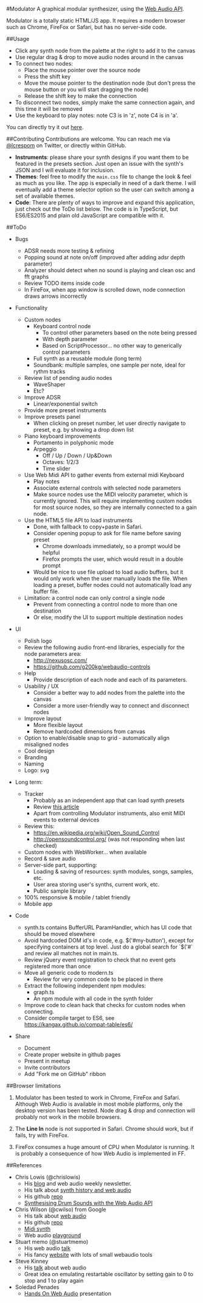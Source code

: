 #Modulator
A graphical modular synthesizer, using the
[Web Audio API](https://developer.mozilla.org/en-US/docs/Web/API/Web_Audio_API).

Modulator is a totally static HTML/JS app. It requires a modern browser such as Chrome,
FireFox or Safari, but has no server-side code.

##Usage
- Click any synth node from the palette at the right to add it to the canvas
- Use regular drag & drop to move audio nodes around in the canvas
- To connect two nodes:
	- Place the mouse pointer over the source node
	- Press the shift key
	- Move the mouse pointer to the destination node
		(but don't press the mouse button or you will start dragging the node)
	- Release the shift key to make the connection
- To disconnect two nodes, simply make the same connection again,
	and this time it will be removed
- Use the keyboard to play notes: note C3 is in 'z', note C4 is in 'a'.

You can directly try it out [here](//lcrespom.github.io/synth).

##Contributing
Contributions are welcome. You can reach me via [@lcrespom](https://twitter.com/lcrespom)
on Twitter, or directly within GitHub.

- **Instruments**: please share your synth designs if you want them to be featured
	in the presets section. Just open an issue with the synth's JSON and I will
	evaluate it for inclusion.
- **Themes**: feel free to modify the `main.css` file to change the look & feel as
	much as you like. The app is especially in need of a dark theme. I will
	eventually add a theme selector option so the user can switch among a set of
	available themes.
- **Code**: There are plenty of ways to improve and expand this application,
	just check out the ToDo list below. The code is in TypeScript, but ES6/ES2015 and
	plain old JavaScript are compatible with it.

##ToDo
- Bugs
	- ADSR needs more testing & refining
	- Popping sound at note on/off (improved after adding adsr depth parameter)
	- Analyzer should detect when no sound is playing and clean osc and fft graphs
	- Review TODO items inside code
	- In FireFox, when app window is scrolled down, node connection
		draws arrows incorrectly

- Functionality
	- Custom nodes
		- Keyboard control node
			- To control other parameters based on the note being pressed
			- With depth parameter
			- Based on ScriptProcessor... no other way to generically control parameters
		- Full synth as a reusable module (long term)
		- Soundbank: multiple samples, one sample per note, ideal for rythm tracks
	- Review list of pending audio nodes
		- WaveShaper
		- Etc?
	- Improve ADSR
		- Linear/exponential switch
	- Provide more preset instruments
	- Improve presets panel
		- When clicking on preset number, let user directly navigate to preset,
			e.g. by showing a drop down list
	- Piano keyboard improvements
		- Portamento in polyphonic mode
		- Arpeggio
			- Off / Up / Down / Up&Down
			- Octaves: 1/2/3
			- Time slider
	- Use Web Midi API to gather events from external midi Keyboard
		- Play notes
		- Associate external controls with selected node parameters
		- Make source nodes use the MIDI velocity parameter, which is currently ignored.
			This will require implementing custom nodes for most source nodes,
			so they are internally connected to a gain node.
	- Use the HTML5 file API to load instruments
		- Done, with fallback to copy+paste in Safari.
		- Consider opening popup to ask for file name before saving preset
			- Chrome downloads immediately, so a prompt would be helpful
			- Firefox prompts the user, which would result in a double prompt
		- Would be nice to use file upload to load audio buffers, but
			it would only work when the user manually loads the file. When
			loading a preset, buffer nodes could not automatically load
			any buffer file.
	- Limitation: a control node can only control a single node
		- Prevent from connecting a control node to more than one destination
		- Or else, modify the UI to support multiple destination nodes

- UI
	- Polish logo
	- Review the following audio front-end libraries, especially for the
		node parameters area:
		- http://nexusosc.com/
		- https://github.com/g200kg/webaudio-controls
	- Help
		- Provide description of each node and each of its parameters.
	- Usability / UX
		- Consider a better way to add nodes from the palette into the canvas
		- Consider a more user-friendly way to connect and disconnect nodes
	- Improve layout
		- More flexible layout
		- Remove hardcoded dimensions from canvas
	- Option to enable/disable snap to grid - automatically align misaligned nodes
	- Cool design
	- Branding
	- Naming
	- Logo: svg

- Long term:
	- Tracker
		- Probably as an independent app that can load synth presets
		- Review [this article](http://www.html5rocks.com/en/tutorials/audio/scheduling/)
		- Apart from controlling Modulator instruments,
			also emit MIDI events to external devices
	- Review this:
		- https://en.wikipedia.org/wiki/Open_Sound_Control
		- http://opensoundcontrol.org/ (was not responding when last checked)
	- Custom nodes with WebWorker... when available
	- Record & save audio
	- Server-side part, supporting:
		- Loading & saving of resources: synth modules, songs, samples, etc.
		- User area storing user's synths, current work, etc.
		- Public sample library
	- 100% responsive & mobile / tablet friendly
	- Mobile app

- Code
	- synth.ts contains BufferURL ParamHandler,
		which has UI code that should be moved elsewhere
	- Avoid hardcoded DOM id's in code, e.g. $('#my-button'), except
		for specifying containers at top level.
		Just do a global search for `$('#` and review all matches not in main.ts.
	- Review jQuery event registration to check that no event gets registered
		more than once
	- Move all generic code to modern.ts
		- Review for very common code to be placed in there
	- Extract the following independent npm modules:
		- graph.ts
		- An npm module with all code in the synth folder
	- Improve code to clean hack that checks for custom nodes when connecting.
	- Consider compile target to ES6, see https://kangax.github.io/compat-table/es6/

- Share
	- Document
	- Create proper website in github pages
	- Present in meetup
	- Invite contributors
	- Add "Fork me on GitHub" ribbon


##Browser limitations
1. Modulator has been tested to work in Chrome, FireFox and Safari.
	Although Web Audio is available in most mobile platforms, only the desktop
	version has been tested. Node drag & drop and connection will probably not work
	in the mobile browsers.

2. The **Line In** node is not supported in Safari. Chrome should work, but if
	fails, try with FireFox.

3. FireFox consumes a huge amount of CPU when Modulator is running. It is probably
a consequence of how Web Audio is implemented in FF.


##References
- Chris Lowis (@chrislowis)
	- His [blog](http://blog.chrislowis.co.uk/) and web audio weekly newsletter.
	- His talk about [synth history and web audio](http://blog.chrislowis.co.uk/2015/06/26/a-brief-history-of-synthesis.html)
	- His github [repo](https://github.com/chrislo)
	- [Synthesising Drum Sounds with the Web Audio API](https://dev.opera.com/articles/drum-sounds-webaudio/)
-  Chris Wilson (@cwilso) from Google
	- His talk about [web audio](https://www.youtube.com/watch?v=wZrNI-86zYI&list=FLztHRYsgsJ4s2_qfg91iW1Q&index=1)
	- His github [repo](https://github.com/cwilso)
	- [Midi synth](https://webaudiodemos.appspot.com/midi-synth/index.html)
	- Web audio [playground](http://webaudioplayground.appspot.com/)
- Stuart memo (@stuartmemo)
	- His web audio [talk](https://www.youtube.com/watch?v=PN8Eg1K9xjE)
	- His fancy [website](http://stuartmemo.com/) with lots of small webaudio tools
- Steve Kinney
	- His [talk](https://www.youtube.com/watch?v=56spBAgOYfg) about web audio
	- Great idea on emulating restartable oscillator by setting gain to 0 to stop and 1 to
		play again
- Soledad Penades
	- [Hands On Web Audio](http://soledadpenades.com/files/t/2015_howa/#0) presentation
